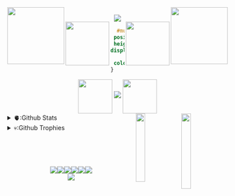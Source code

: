 <!--- UPPER DIAMONDS --->
<img src="https://i.pinimg.com/originals/3c/3c/f3/3c3cf39e307538e4e8231409994aabf7.gif" align="left" width="130px"/>
<img src="https://i.pinimg.com/originals/3c/3c/f3/3c3cf39e307538e4e8231409994aabf7.gif" align="right" width="130px"/>

<br>

<!--- BUTTERFLY GIF --->
<div align="center">
<img src="https://web.archive.org/web/20091027091501im_/http://www.geocities.com/Paris/Salon/8611/anibf.gif" />
</div>

<!--- LOWER DIAMOND GIFS AND CODE BIO --->
<img src="https://i.pinimg.com/originals/3c/3c/f3/3c3cf39e307538e4e8231409994aabf7.gif" align="left" width="100px"/>
<div align="right"><img src="https://i.pinimg.com/originals/3c/3c/f3/3c3cf39e307538e4e8231409994aabf7.gif" align="right" width="100px"/></div>
<div align="center">
  
```css
  #muxxe_ {              
 position: Desk;  
 height: "6720px";
display: male;  
      background: fullStack;
 color: #FFFFFF   
}                   
```
</div>



<!--- FIRST UNDER CONSTRUCTION GIF W/ RAGNAROK--->

<div align="center">
  <img src="https://media.tenor.com/UWS2PP6KdIQAAAAi/ragnarok-online.gif" align="center" width="78px">
  <img src="http://textfiles.com/underconstruction/pipipelinehalfpipe1038CONSTRUCTION.GIF">
  <img src="https://media.tenor.com/UWS2PP6KdIQAAAAi/ragnarok-online.gif" align="center" width="78px">
</div>
  <div align="left">

<!--- GIFS TO THE RIGHT OF STATS --->    
  <img src="https://media1.tenor.com/m/2m57s57P2xQAAAAC/gif-banner.gif" align="right" width="21%">
  <img src="https://media1.tenor.com/m/-Mt9IxvIRw8AAAAC/flowers-aesthetic.gif" align="right" width="20%">

<!--- GITHUB STATS --->
<details>
      <summary>
        🫀:Github Stats
      </summary>
    <img src="https://bad-apple-github-readme.vercel.app/api?show_bg=1&username=muxx3" width="48%" height="150px">
  </details>
  </div>
  
<div align="top">
  <details>
    <summary>
      💀:Github Trophies
    </summary>
    <img src="https://github-profile-trophy.vercel.app/?username=muxx3" width="65%">
  </details>
  </div>
  
<br><br><br>

<!--- 90s ICONS --->
<div align="center">
<img src="http://textfiles.com/underconstruction/SiSiliconValleyHaven8517Gif-Construction-Set.gif"/><img src="https://web.archive.org/web/20091026225622im_/http://geocities.com/Area51/Cavern/5014/mindilogo.gif"><img src="http://textfiles.com/underconstruction/ArArea51Station9771rulersconstructiongeocities_static.gif"/><img src="http://textfiles.com/underconstruction/ArArea51Station9771rulersconstructionie_logo.gif"/><img src="https://web.archive.org/web/20090829234249im_/http://geocities.com/SunsetStrip/Basement/7472/v3sban.gif"><img src="https://web.archive.org/web/20091027173931im_/http://geocities.com/SoHo/3336/scroll.gif">
</div>

<!--- SECOND UNDER CONSTRUCTION GIF --->
<div align="center">
   <img src="https://web.archive.org/web/20000807141237im_/http://megahertz.njit.edu/~hmd7941/const1.gif" >

</div>
 
<br><br><br><br>

<!--- RANDOM IMAGES --->
<!--- <img src="https://i.pinimg.com/736x/b5/45/9e/b5459ea29424e4cf783ebae57d2d7ae2.jpg" width="30%"><img src="https://i.pinimg.com/736x/88/d6/3d/88d63d5cac37911b121d9415ea8bab28.jpg" width="30%"><img src="https://i.pinimg.com/736x/a8/02/6d/a8026d17c4a65c3bd1bb5d341b593a5c.jpg" width="50%"><img src="https://i.pinimg.com/736x/21/5f/b1/215fb1c6405ffddd4ae671483cad2b75.jpg" width="50%">














